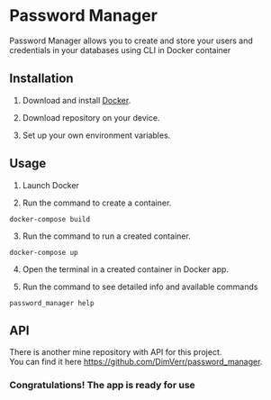 # Password Manager 

Password Manager allows you to create and store your users and credentials in your  databases using CLI in Docker container

## Installation

1. Download and install [Docker](https://www.docker.com/).

2. Download repository on your device.
  
3. Set up your own environment variables.

## Usage
1. Launch Docker 

2. Run the command to create a container.
```golang
docker-compose build
```
3. Run the command to run a created container.
```golang
docker-compose up
```

4. Open the terminal in a created container in Docker app.

5. Run the command to see detailed info and available commands
```golang
password_manager help
```
## API 
There is another mine repository with API for this project.  
You can find it here https://github.com/DimVerr/password_manager.

### Congratulations! The app is ready for use 
